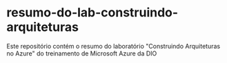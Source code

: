 # resumo-do-lab-construindo-arquiteturas
Este repositório contém o resumo do laboratório "Construindo Arquiteturas no Azure" do treinamento de Microsoft Azure da DIO
